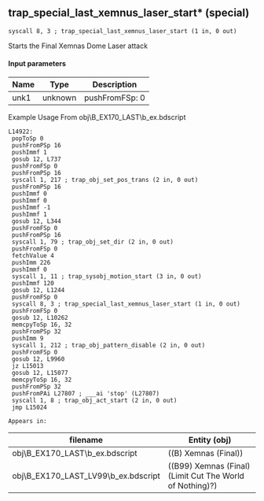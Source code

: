 ## trap_special_last_xemnus_laser_start* (special)

`syscall 8, 3 ; trap_special_last_xemnus_laser_start (1 in, 0 out)`

Starts the Final Xemnas Dome Laser attack

#### Input parameters
| Name | Type | Description
|------|------|------------
| unk1   | unknown   | pushFromFSp: 0


Example Usage From obj\B_EX170_LAST\b_ex.bdscript
```plaintext
L14922:
 popToSp 0
 pushFromPSp 16
 pushImmf 1
 gosub 12, L737
 pushFromFSp 0
 pushFromPSp 16
 syscall 1, 217 ; trap_obj_set_pos_trans (2 in, 0 out)
 pushFromPSp 16
 pushImmf 0
 pushImmf 0
 pushImmf -1
 pushImmf 1
 gosub 12, L344
 pushFromFSp 0
 pushFromPSp 16
 syscall 1, 79 ; trap_obj_set_dir (2 in, 0 out)
 pushFromFSp 0
 fetchValue 4
 pushImm 226
 pushImmf 0
 syscall 1, 11 ; trap_sysobj_motion_start (3 in, 0 out)
 pushImmf 120
 gosub 12, L1244
 pushFromFSp 0
 syscall 8, 3 ; trap_special_last_xemnus_laser_start (1 in, 0 out)
 pushFromFSp 0
 gosub 12, L10262
 memcpyToSp 16, 32
 pushFromPSp 32
 pushImm 9
 syscall 1, 212 ; trap_obj_pattern_disable (2 in, 0 out)
 pushFromFSp 0
 gosub 12, L9960
 jz L15013
 gosub 12, L15077
 memcpyToSp 16, 32
 pushFromPSp 32
 pushFromPAi L27807 ; ___ai 'stop' (L27807)
 syscall 1, 8 ; trap_obj_act_start (2 in, 0 out)
 jmp L15024
```





	Appears in:
| filename | Entity (obj)
|----------|-------------
| obj\B_EX170_LAST\b_ex.bdscript       | ((B) Xemnas (Final))          
| obj\B_EX170_LAST_LV99\b_ex.bdscript       | ((B99) Xemnas (Final) (Limit Cut The World of Nothing)?)          



